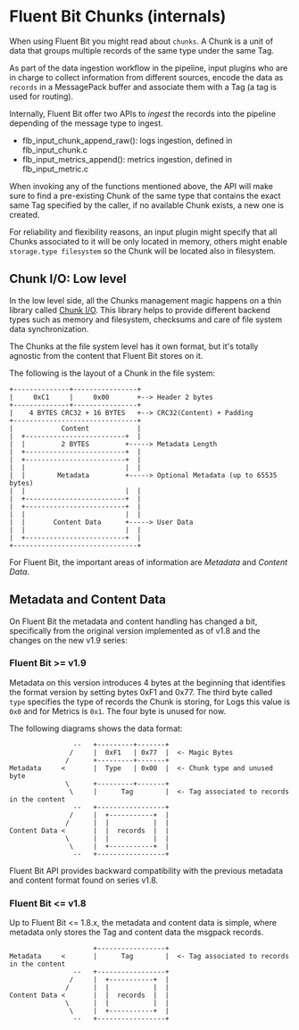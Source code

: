 # Fluent Bit Chunks (internals)

When using Fluent Bit you might read about `chunks`. A Chunk is a unit of
data that groups multiple records of the same type under the same Tag.

As part of the data ingestion workflow in the pipeline, input plugins who are in
charge to collect information from different sources, encode the data as `records`
in a MessagePack buffer and associate them with a Tag (a tag is used for routing).

Internally, Fluent Bit offer two APIs to _ingest_ the records into the pipeline
depending of the message type to ingest.

- flb_input_chunk_append_raw(): logs ingestion, defined in flb_input_chunk.c
- flb_input_metrics_append(): metrics ingestion, defined in flb_input_metric.c

When invoking any of the functions mentioned above, the API will make sure to
find a pre-existing Chunk of the same type that contains the exact same Tag specified
by the caller, if no available Chunk exists, a new one is created.

For reliability and flexibility reasons, an input plugin might specify that all
Chunks associated to it will be only located in memory, others might enable
```storage.type filesystem``` so the Chunk will be located also in filesystem.

## Chunk I/O: Low level

In the low level side, all the Chunks management magic happens on a thin library called
[Chunk I/O](https://github.com/edsiper/chunkio). This library helps to provide
different backend types such as memory and filesystem, checksums and care of file system
data synchronization.

The Chunks at the file system level has it own format, but it's totally agnostic from the
content that Fluent Bit stores on it.

The following is the layout of a Chunk in the file system:

```
+--------------+----------------+
|     0xC1     |     0x00       +--> Header 2 bytes
+--------------+----------------+
|    4 BYTES CRC32 + 16 BYTES   +--> CRC32(Content) + Padding
+-------------------------------+
|            Content            |
|  +-------------------------+  |
|  |         2 BYTES         +-----> Metadata Length
|  +-------------------------+  |
|  +-------------------------+  |
|  |                         |  |
|  |        Metadata         +-----> Optional Metadata (up to 65535 bytes)
|  |                         |  |
|  +-------------------------+  |
|  +-------------------------+  |
|  |                         |  |
|  |       Content Data      +-----> User Data
|  |                         |  |
|  +-------------------------+  |
+-------------------------------+
```

For Fluent Bit, the important areas of information are _Metadata_ and _Content Data_.

## Metadata and Content Data

On Fluent Bit the metadata and content handling has changed a bit, specifically from the
original version implemented as of v1.8 and the changes on the new v1.9 series:

### Fluent Bit >= v1.9

Metadata on this version introduces 4 bytes at the beginning that identifies the
format version by setting bytes 0xF1 and 0x77. The third byte called ```type```
specifies the type of records the Chunk is storing, for Logs this value is ```0x0``` and for Metrics is ```0x1```. The four byte is unused for now.

The following diagrams shows the data format:


```
                --   +---------+-------+
               /     |  0xF1   | 0x77  |  <- Magic Bytes
              /      +---------+-------+
Metadata     <       |  Type   | 0x00  |  <- Chunk type and unused byte
              \      +---------+-------+
               \     |      Tag        |  <- Tag associated to records in the content
                --   +-----------------+
               /     |  +-----------+  |
              /      |  |           |  |
Content Data <       |  |  records  |  |
              \      |  |           |  |
               \     |  +-----------+  |
                --   +-----------------+
```

Fluent Bit API provides backward compatibility with the previous metadata and content
format found on series v1.8.

### Fluent Bit <= v1.8

Up to Fluent Bit <= 1.8.x, the metadata and content data is simple, where metadata
only stores the Tag and content data the msgpack records.

```
                     +-----------------+
Metadata     <       |      Tag        |  <- Tag associated to records in the content
                --   +-----------------+
               /     |  +-----------+  |
              /      |  |           |  |
Content Data <       |  |  records  |  |
              \      |  |           |  |
               \     |  +-----------+  |
                --   +-----------------+
```
